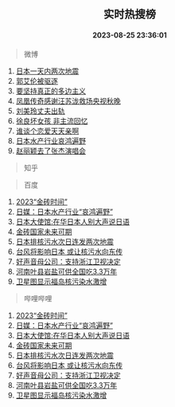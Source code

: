 <div align="center"><h2>实时热搜榜</h2><h4>2023-08-25 23:36:01</h4></div>

> 微博  

1. [日本一天内两次地震](https://s.weibo.com/weibo?q=%23%E6%97%A5%E6%9C%AC%E4%B8%80%E5%A4%A9%E5%86%85%E4%B8%A4%E6%AC%A1%E5%9C%B0%E9%9C%87%23&t=31&band_rank=1&Refer=top)<br />
2. [郭艾伦被驱逐](https://s.weibo.com/weibo?q=%E9%83%AD%E8%89%BE%E4%BC%A6%E8%A2%AB%E9%A9%B1%E9%80%90&t=31&band_rank=2&Refer=top)<br />
3. [要坚持真正的多边主义](https://s.weibo.com/weibo?q=%23%E8%A6%81%E5%9D%9A%E6%8C%81%E7%9C%9F%E6%AD%A3%E7%9A%84%E5%A4%9A%E8%BE%B9%E4%B8%BB%E4%B9%89%23&t=31&band_rank=3&Refer=top)<br />
4. [凤凰传奇感谢汪苏泷救场央视秋晚](https://s.weibo.com/weibo?q=%23%E5%87%A4%E5%87%B0%E4%BC%A0%E5%A5%87%E6%84%9F%E8%B0%A2%E6%B1%AA%E8%8B%8F%E6%B3%B7%E6%95%91%E5%9C%BA%E5%A4%AE%E8%A7%86%E7%A7%8B%E6%99%9A%23&t=31&band_rank=4&Refer=top)<br />
5. [刘美玲丈夫出轨](https://s.weibo.com/weibo?q=%23%E5%88%98%E7%BE%8E%E7%8E%B2%E4%B8%88%E5%A4%AB%E5%87%BA%E8%BD%A8%23&t=31&band_rank=5&Refer=top)<br />
6. [徐良坏女孩 非主流回忆](https://s.weibo.com/weibo?q=%E5%BE%90%E8%89%AF%E5%9D%8F%E5%A5%B3%E5%AD%A9%20%E9%9D%9E%E4%B8%BB%E6%B5%81%E5%9B%9E%E5%BF%86&t=31&band_rank=6&Refer=top)<br />
7. [谁谈个恋爱天天亲啊](https://s.weibo.com/weibo?q=%23%E8%B0%81%E8%B0%88%E4%B8%AA%E6%81%8B%E7%88%B1%E5%A4%A9%E5%A4%A9%E4%BA%B2%E5%95%8A%23&t=31&band_rank=7&Refer=top)<br />
8. [日本水产行业哀鸿遍野](https://s.weibo.com/weibo?q=%23%E6%97%A5%E6%9C%AC%E6%B0%B4%E4%BA%A7%E8%A1%8C%E4%B8%9A%E5%93%80%E9%B8%BF%E9%81%8D%E9%87%8E%23&t=31&band_rank=8&Refer=top)<br />
9. [赵丽颖去了张杰演唱会](https://s.weibo.com/weibo?q=%23%E8%B5%B5%E4%B8%BD%E9%A2%96%E5%8E%BB%E4%BA%86%E5%BC%A0%E6%9D%B0%E6%BC%94%E5%94%B1%E4%BC%9A%23&t=31&band_rank=9&Refer=top)<br />

> 知乎  


> 百度  

1. [2023“金砖时间”](https://www.baidu.com/s?wd=2023%E2%80%9C%E9%87%91%E7%A0%96%E6%97%B6%E9%97%B4%E2%80%9D&sa=fyb_news&rsv_dl=fyb_news)<br />
2. [日媒：日本水产行业“哀鸿遍野”](https://www.baidu.com/s?wd=%E6%97%A5%E5%AA%92%EF%BC%9A%E6%97%A5%E6%9C%AC%E6%B0%B4%E4%BA%A7%E8%A1%8C%E4%B8%9A%E2%80%9C%E5%93%80%E9%B8%BF%E9%81%8D%E9%87%8E%E2%80%9D&sa=fyb_news&rsv_dl=fyb_news)<br />
3. [日本大使馆:在华日本人别大声说日语](https://www.baidu.com/s?wd=%E6%97%A5%E6%9C%AC%E5%A4%A7%E4%BD%BF%E9%A6%86%3A%E5%9C%A8%E5%8D%8E%E6%97%A5%E6%9C%AC%E4%BA%BA%E5%88%AB%E5%A4%A7%E5%A3%B0%E8%AF%B4%E6%97%A5%E8%AF%AD&sa=fyb_news&rsv_dl=fyb_news)<br />
4. [金砖国家未来可期](https://www.baidu.com/s?wd=%E9%87%91%E7%A0%96%E5%9B%BD%E5%AE%B6%E6%9C%AA%E6%9D%A5%E5%8F%AF%E6%9C%9F&sa=fyb_news&rsv_dl=fyb_news)<br />
5. [日本排核污水次日连发两次地震](https://www.baidu.com/s?wd=%E6%97%A5%E6%9C%AC%E6%8E%92%E6%A0%B8%E6%B1%A1%E6%B0%B4%E6%AC%A1%E6%97%A5%E8%BF%9E%E5%8F%91%E4%B8%A4%E6%AC%A1%E5%9C%B0%E9%9C%87&sa=fyb_news&rsv_dl=fyb_news)<br />
6. [台风将影响日本 或让核污水向东传](https://www.baidu.com/s?wd=%E5%8F%B0%E9%A3%8E%E5%B0%86%E5%BD%B1%E5%93%8D%E6%97%A5%E6%9C%AC+%E6%88%96%E8%AE%A9%E6%A0%B8%E6%B1%A1%E6%B0%B4%E5%90%91%E4%B8%9C%E4%BC%A0&sa=fyb_news&rsv_dl=fyb_news)<br />
7. [好声音母公司：支持浙江卫视决定](https://www.baidu.com/s?wd=%E5%A5%BD%E5%A3%B0%E9%9F%B3%E6%AF%8D%E5%85%AC%E5%8F%B8%EF%BC%9A%E6%94%AF%E6%8C%81%E6%B5%99%E6%B1%9F%E5%8D%AB%E8%A7%86%E5%86%B3%E5%AE%9A&sa=fyb_news&rsv_dl=fyb_news)<br />
8. [河南叶县岩盐可供全国吃3.3万年](https://www.baidu.com/s?wd=%E6%B2%B3%E5%8D%97%E5%8F%B6%E5%8E%BF%E5%B2%A9%E7%9B%90%E5%8F%AF%E4%BE%9B%E5%85%A8%E5%9B%BD%E5%90%833.3%E4%B8%87%E5%B9%B4&sa=fyb_news&rsv_dl=fyb_news)<br />
9. [卫星图显示福岛核污染水激增](https://www.baidu.com/s?wd=%E5%8D%AB%E6%98%9F%E5%9B%BE%E6%98%BE%E7%A4%BA%E7%A6%8F%E5%B2%9B%E6%A0%B8%E6%B1%A1%E6%9F%93%E6%B0%B4%E6%BF%80%E5%A2%9E&sa=fyb_news&rsv_dl=fyb_news)<br />

> 哔哩哔哩  

1. [2023“金砖时间”](https://www.baidu.com/s?wd=2023%E2%80%9C%E9%87%91%E7%A0%96%E6%97%B6%E9%97%B4%E2%80%9D&sa=fyb_news&rsv_dl=fyb_news)<br />
2. [日媒：日本水产行业“哀鸿遍野”](https://www.baidu.com/s?wd=%E6%97%A5%E5%AA%92%EF%BC%9A%E6%97%A5%E6%9C%AC%E6%B0%B4%E4%BA%A7%E8%A1%8C%E4%B8%9A%E2%80%9C%E5%93%80%E9%B8%BF%E9%81%8D%E9%87%8E%E2%80%9D&sa=fyb_news&rsv_dl=fyb_news)<br />
3. [日本大使馆:在华日本人别大声说日语](https://www.baidu.com/s?wd=%E6%97%A5%E6%9C%AC%E5%A4%A7%E4%BD%BF%E9%A6%86%3A%E5%9C%A8%E5%8D%8E%E6%97%A5%E6%9C%AC%E4%BA%BA%E5%88%AB%E5%A4%A7%E5%A3%B0%E8%AF%B4%E6%97%A5%E8%AF%AD&sa=fyb_news&rsv_dl=fyb_news)<br />
4. [金砖国家未来可期](https://www.baidu.com/s?wd=%E9%87%91%E7%A0%96%E5%9B%BD%E5%AE%B6%E6%9C%AA%E6%9D%A5%E5%8F%AF%E6%9C%9F&sa=fyb_news&rsv_dl=fyb_news)<br />
5. [日本排核污水次日连发两次地震](https://www.baidu.com/s?wd=%E6%97%A5%E6%9C%AC%E6%8E%92%E6%A0%B8%E6%B1%A1%E6%B0%B4%E6%AC%A1%E6%97%A5%E8%BF%9E%E5%8F%91%E4%B8%A4%E6%AC%A1%E5%9C%B0%E9%9C%87&sa=fyb_news&rsv_dl=fyb_news)<br />
6. [台风将影响日本 或让核污水向东传](https://www.baidu.com/s?wd=%E5%8F%B0%E9%A3%8E%E5%B0%86%E5%BD%B1%E5%93%8D%E6%97%A5%E6%9C%AC+%E6%88%96%E8%AE%A9%E6%A0%B8%E6%B1%A1%E6%B0%B4%E5%90%91%E4%B8%9C%E4%BC%A0&sa=fyb_news&rsv_dl=fyb_news)<br />
7. [好声音母公司：支持浙江卫视决定](https://www.baidu.com/s?wd=%E5%A5%BD%E5%A3%B0%E9%9F%B3%E6%AF%8D%E5%85%AC%E5%8F%B8%EF%BC%9A%E6%94%AF%E6%8C%81%E6%B5%99%E6%B1%9F%E5%8D%AB%E8%A7%86%E5%86%B3%E5%AE%9A&sa=fyb_news&rsv_dl=fyb_news)<br />
8. [河南叶县岩盐可供全国吃3.3万年](https://www.baidu.com/s?wd=%E6%B2%B3%E5%8D%97%E5%8F%B6%E5%8E%BF%E5%B2%A9%E7%9B%90%E5%8F%AF%E4%BE%9B%E5%85%A8%E5%9B%BD%E5%90%833.3%E4%B8%87%E5%B9%B4&sa=fyb_news&rsv_dl=fyb_news)<br />
9. [卫星图显示福岛核污染水激增](https://www.baidu.com/s?wd=%E5%8D%AB%E6%98%9F%E5%9B%BE%E6%98%BE%E7%A4%BA%E7%A6%8F%E5%B2%9B%E6%A0%B8%E6%B1%A1%E6%9F%93%E6%B0%B4%E6%BF%80%E5%A2%9E&sa=fyb_news&rsv_dl=fyb_news)<br />
